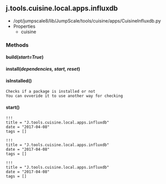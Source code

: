 <!-- toc -->
## j.tools.cuisine.local.apps.influxdb

- /opt/jumpscale8/lib/JumpScale/tools/cuisine/apps/CuisineInfluxdb.py
- Properties
    - cuisine

### Methods

#### build(*start=True*) 

#### install(*dependencies, start, reset*) 

#### isInstalled() 

```
Checks if a package is installed or not
You can ovveride it to use another way for checking

```

#### start() 


```
!!!
title = "J.tools.cuisine.local.apps.influxdb"
date = "2017-04-08"
tags = []
```

```
!!!
title = "J.tools.cuisine.local.apps.influxdb"
date = "2017-04-08"
tags = []
```

```
!!!
title = "J.tools.cuisine.local.apps.influxdb"
date = "2017-04-08"
tags = []
```
